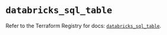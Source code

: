 # `databricks_sql_table`

Refer to the Terraform Registry for docs: [`databricks_sql_table`](https://registry.terraform.io/providers/databricks/databricks/1.80.0/docs/resources/sql_table).
